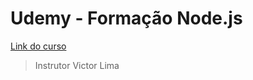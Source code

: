 # Udemy - Formação Node.js 
[Link do curso](https://www.udemy.com/course/formacao-nodejs/)

> Instrutor Victor Lima
